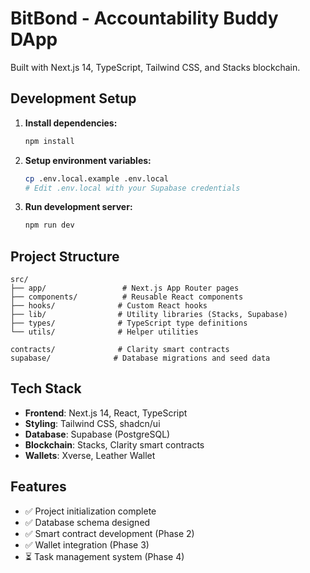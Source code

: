# BitBond - Accountability Buddy DApp

Built with Next.js 14, TypeScript, Tailwind CSS, and Stacks blockchain.

## Development Setup

1. **Install dependencies:**
   ```bash
   npm install
   ```

2. **Setup environment variables:**
   ```bash
   cp .env.local.example .env.local
   # Edit .env.local with your Supabase credentials
   ```

3. **Run development server:**
   ```bash
   npm run dev
   ```

## Project Structure

```
src/
├── app/                 # Next.js App Router pages
├── components/          # Reusable React components
├── hooks/              # Custom React hooks
├── lib/                # Utility libraries (Stacks, Supabase)
├── types/              # TypeScript type definitions
└── utils/              # Helper utilities

contracts/              # Clarity smart contracts
supabase/              # Database migrations and seed data
```

## Tech Stack

- **Frontend**: Next.js 14, React, TypeScript
- **Styling**: Tailwind CSS, shadcn/ui
- **Database**: Supabase (PostgreSQL)
- **Blockchain**: Stacks, Clarity smart contracts
- **Wallets**: Xverse, Leather Wallet

## Features

- ✅ Project initialization complete
- ✅ Database schema designed
- ✅ Smart contract development (Phase 2)
- ✅ Wallet integration (Phase 3)
- ⏳ Task management system (Phase 4)